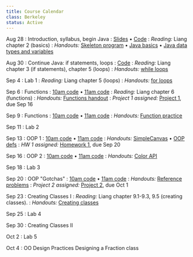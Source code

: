 ```yaml
---
title: Course Calendar
class: Berkeley
status: Active
---
```


Aug 28
: Introduction, syllabus, begin Java
   : [Slides](lectures/intro/intro-1-slides.pdf) • [Code](lectures/intro/day1code.txt)
: *Reading:* Liang chapter 2 (basics)
: *Handouts:* [Skeleton program](lectures/intro/java-first-program.pdf) • [Java basics](lectures/intro/java-basics.pdf) • [Java data types and variables](lectures/intro/java-types-and-vars.pdf)


Aug 30
: Continue Java: if statements, loops
   : [Code](lectures/intro/randomNumberCode.txt)
: *Reading:* Liang chapter 3 (if statements), chapter 5 (loops)
: *Handouts:* [while loops](lectures/intro/while-loops-handout.pdf)

Sep 4
: Lab 1
: *Reading:* Liang chapter 5 (loops)
: *Handouts:* [for loops](lectures/intro/for-loops-handout.pdf)

Sep 6
: Functions
	: [10am code](https://github.com/pkirlin/cs142-f24-inclass/blob/10am/src/functions/FunctionPractice.java) •
	[11am code](https://github.com/pkirlin/cs142-f24-inclass/blob/11am/src/functions/FunctionPractice.java)
: *Reading:* Liang chapter 6 (functions)
: *Handouts:* [Functions handout](lectures/intro/functions-handout.pdf)
: *Project 1 assigned:* [Project 1](projects/proj1), due Sep 16

Sep 9
: Functions
	: [10am code](https://github.com/pkirlin/cs142-f24-inclass/blob/10am/src/functions/FunctionPractice.java) •
	[11am code](https://github.com/pkirlin/cs142-f24-inclass/blob/11am/src/functions/FunctionPractice.java)
: *Handouts:* [Function practice](lectures/intro/functions-practice.pdf)

Sep 11
: Lab 2

Sep 13
: OOP 1
	: [10am code](https://github.com/pkirlin/cs142-f24-inclass/blob/10am/src/oop1/) •
	[11am code](https://github.com/pkirlin/cs142-f24-inclass/blob/11am/src/oop1)
: *Handouts:* [SimpleCanvas](lectures/oop/simplecanvas-api.pdf) • [OOP defs](lectures/oop/oop-defs.pdf)
: *HW 1 assigned:* [Homework 1](homework/hw1), due Sep 20

Sep 16
: OOP 2
	: [10am code](https://github.com/pkirlin/cs142-f24-inclass/blob/10am/src/oop1/) •
	[11am code](https://github.com/pkirlin/cs142-f24-inclass/blob/11am/src/oop1)
: *Handouts:* [Color API](lectures/oop/color-api.pdf)

Sep 18
: Lab 3

Sep 20
: OOP "Gotchas"
	: [10am code](https://github.com/pkirlin/cs142-f24-inclass/blob/10am/src/oop1/Gotchas.java) •
	[11am code](https://github.com/pkirlin/cs142-f24-inclass/blob/11am/src/oop1/Gotchas.java)
: *Handouts:* [Reference problems](lectures/oop/reference-problems.pdf)
: *Project 2 assigned:* [Project 2](projects/proj2), due Oct 1

Sep 23
: Creating Classes I
: *Reading:* Liang chapter 9.1-9.3, 9.5 (creating classes).
: *Handouts:* [Creating classes](lectures/oop/oop-creating-classes-handout.pdf)

Sep 25
: Lab 4

Sep 30
: Creating Classes II

Oct 2
: Lab 5

Oct 4
: OO Design Practices
Designing a Fraction class

